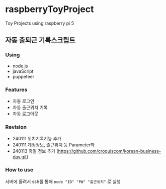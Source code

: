 # raspberryToyProject
Toy Projects using raspberry pi 5

## 자동 출퇴근 기록스크립트
### Using
* node.js
* javaScript
* puppeteer

### Features
* 자동 로그인
* 자동 출근위치 기록
* 자동 로그아웃

### Revision
* 240111 위치기록기능 추가
* 240111 계정정보, 출근위치 등 Parameter화
* 240113 휴일 정보 추가 (https://github.com/croquiscom/korean-business-day.git)

### How to use
서버에 올려서 ssh를 통해 `node "ID" "PW" "출근위치"` 로 실행

